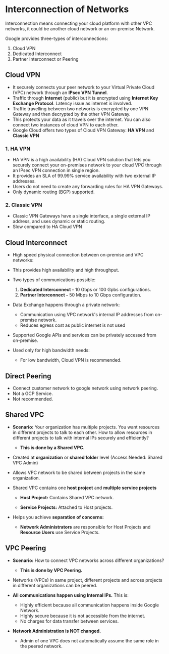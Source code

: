 # Interconnection of Networks

Interconnection means connecting your cloud platform with other VPC networks, it could be another cloud network or an on-premise Network.

Google provides three-types of interconnections:
1. Cloud VPN
2. Dedicated Interconnect
3. Partner Interconnect or Peering

## Cloud VPN
- It securely connects your peer network to your Virtual Private Cloud (VPC) network through an **IPsec VPN Tunnel**.
- Traffic through **Internet** (public) but it is encrypted using **Internet Key Exchange Protocol**. Latency issue as internet is involved.
- Traffic travelling between two networks is encrypted by one VPN Gateway and then decrypted by the other VPN Gateway.
- This protects your data as it travels over the internet. You can also connect two instances of cloud VPN to each other.
- Google Cloud offers two types of Cloud VPN Gateway: **HA VPN** and **Classic VPN**

### 1. HA VPN
- HA VPN is a high availability (HA) Cloud VPN solution that lets you securely connect your on-premises network to your cloud VPC through an IPsec VPN connection in single region.
- It provides an SLA of 99.99% service availability with two external IP addresses.
- Users do not need to create any forwarding rules for HA VPN Gateways.
- Only dynamic routing (BGP) supported.

### 2. Classic VPN
- Classic VPN Gateways have a single interface, a single external IP address, and uses dynamic or static routing.
- Slow compared to HA Cloud VPN

## Cloud Interconnect
- High speed physical connection between on-premise and VPC networks:
- This provides high availability and high throughput.
- Two types of communications possible:
  1. **Dedicated Interconnect -** 10 Gbps or 100 Gpbs configurations.
  2. **Partner Interconnect -** 50 Mbps to 10 Gbps configuration.

- Data Exchange happens through a private network:
  - Communication using VPC network's internal IP addresses from on-premise network.
  - Reduces egress cost as public internet is not used
- Supported Google APIs and services can be privately accessed from on-premise.
- Used only for high bandwidth needs:
  - For low bandwidth, Cloud VPN is recommended.

## Direct Peering
- Connect customer network to google network using network peering.
- Not a GCP Service.
- Not recommended.


## Shared VPC
- **Scenario:** Your organization has multiple projects. You want resources in different projects to talk to each other. How to allow resources in different projects to talk with internal IPs securely and efficiently?
  - **This is done by a Shared VPC.**
    
- Created at **organization** or **shared folder** level (Access Needed: Shared VPC Admin)
- Allows VPC network to be shared between projects in the same organization.
  
- Shared VPC contains one **host project** and **multiple service projects**
  - **Host Project:** Contains Shared VPC network.
    
  - **Service Projects:** Attached to Host projects.
 
- Helps you achieve **separation of concerns:** 
  - **Network Administrators** are responsible for Host Projects and **Resource Users** use Service Projects.
 
## VPC Peering

- **Scenario:** How to connect VPC networks across different organizations?
  - **This is done by VPC Peering.**

- Networks (VPCs) in same project, different projects and across projects in different organizations can be peered.
- **All communications happen using Internal IPs.** This is:
  - Highly efficient because all communication happens inside Google Network.
  - Highly secure because it is not accessible from the internet.
  - No charges for data transfer between services.

- **Network Administration is NOT changed.**
  - Admin of one VPC does not automatically assume the same role in the peered network.
